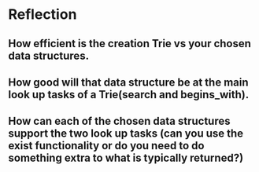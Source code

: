 # Reflection

## How efficient is the creation Trie vs your chosen data structures.

## How good will that data structure be at the main look up tasks of a Trie(search and begins_with).

## How can each of the chosen data structures support the two look up tasks (can you use the exist functionality or do you need to do something extra to what is typically returned?)

